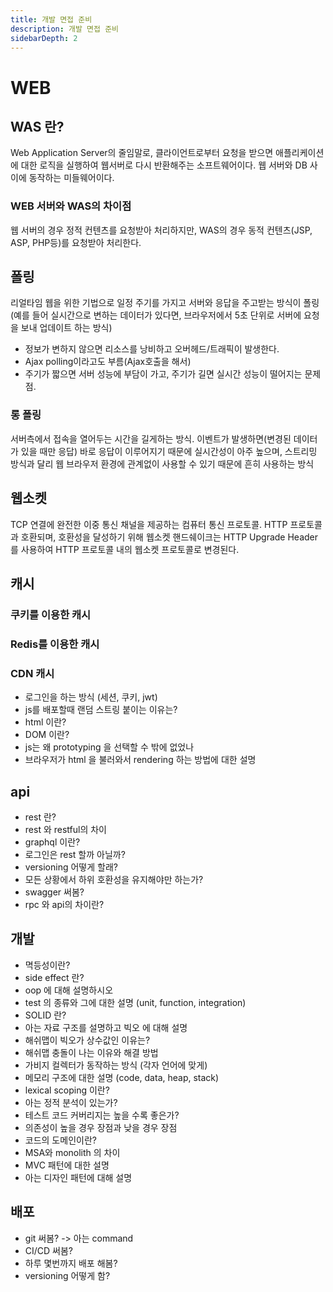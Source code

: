 ```yaml
---
title: 개발 면접 준비
description: 개발 면접 준비
sidebarDepth: 2
---
```


# WEB

## WAS 란?

Web Application Server의 줄임말로, 클라이언트로부터 요청을 받으면 애플리케이션에 대한 로직을 실행하여 웹서버로 다시 반환해주는 소프트웨어이다.
웹 서버와 DB 사이에 동작하는 미들웨어이다.

### WEB 서버와 WAS의 차이점

웹 서버의 경우 정적 컨텐츠를 요청받아 처리하지만, WAS의 경우 동적 컨텐츠(JSP, ASP, PHP등)를 요청받아 처리한다.

## 폴링

리얼타임 웹을 위한 기법으로 일정 주기를 가지고 서버와 응답을 주고받는 방식이 폴링
(예를 들어 실시간으로 변하는 데이터가 있다면, 브라우저에서 5초 단위로 서버에 요청을 보내 업데이트 하는 방식)

- 정보가 변하지 않으면 리소스를 낭비하고 오버헤드/트래픽이 발생한다.
- Ajax polling이라고도 부름(Ajax호출을 해서)
- 주기가 짧으면 서버 성능에 부담이 가고, 주기가 길면 실시간 성능이 떨어지는 문제점.

### 롱 폴링

서버측에서 접속을 열어두는 시간을 길게하는 방식. 이벤트가 발생하면(변경된 데이터가 있을 때만 응답) 바로 응답이 이루어지기 때문에 실시간성이 아주 높으며, 스트리밍 방식과 달리 웹 브라우저 환경에 관계없이 사용할 수 있기 때문에 흔히 사용하는 방식

## 웹소켓

TCP 연결에 완전한 이중 통신 채널을 제공하는 컴퓨터 통신 프로토콜. HTTP 프로토콜과 호환되며, 호환성을 달성하기 위해 웹소켓 핸드쉐이크는 HTTP Upgrade Header를 사용하여 HTTP 프로토콜 내의 웹소켓 프로토콜로 변경된다.

## 캐시

### 쿠키를 이용한 캐시

### Redis를 이용한 캐시

### CDN 캐시

- 로그인을 하는 방식 (세션, 쿠키, jwt)
- js를 배포할때 랜덤 스트링 붙이는 이유는?
- html 이란?
- DOM 이란?
- js는 왜 prototyping 을 선택할 수 밖에 없었나
- 브라우저가 html 을 불러와서 rendering 하는 방법에 대한 설명

## api

- rest 란?
- rest 와 restful의 차이
- graphql 이란?
- 로그인은 rest 할까 아닐까?
- versioning 어떻게 할래?
- 모든 상황에서 하위 호환성을 유지해야만 하는가?
- swagger 써봄?
- rpc 와 api의 차이란?

## 개발

- 멱등성이란?
- side effect 란?
- oop 에 대해 설명하시오
- test 의 종류와 그에 대한 설명 (unit, function, integration)
- SOLID 란?
- 아는 자료 구조를 설명하고 빅오 에 대해 설명
- 해쉬맵이 빅오가 상수값인 이유는?
- 해쉬맵 충돌이 나는 이유와 해결 방법
- 가비지 컬렉터가 동작하는 방식 (각자 언어에 맞게)
- 메모리 구조에 대한 설명 (code, data, heap, stack)
- lexical scoping 이란?
- 아는 정적 분석이 있는가?
- 테스트 코드 커버리지는 높을 수록 좋은가?
- 의존성이 높을 경우 장점과 낮을 경우 장점
- 코드의 도메인이란?
- MSA와 monolith 의 차이
- MVC 패턴에 대한 설명
- 아는 디자인 패턴에 대해 설명

## 배포

- git 써봄? -> 아는 command
- CI/CD 써봄?
- 하루 몇번까지 배포 해봄?
- versioning 어떻게 함?
